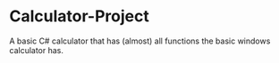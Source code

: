 # Calculator-Project
A basic C# calculator that has (almost) all functions the basic windows calculator has.
